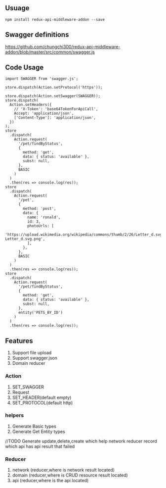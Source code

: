 ## Usuage
```
npm install redux-api-middleware-addon --save
```
## Swagger definitions
https://github.com/chungchi300/redux-api-middleware-addon/blob/master/src/common/swagger.js

## Code Usage
```
import SWAGGER from 'swagger.js';

store.dispatch(Action.setProtocol('https'));

store.dispatch(Action.setSwagger(SWAGGER));
store.dispatch(
  Action.setHeaders({
    // 'X-Token': 'base64TokenForApiCall',
    Accept: 'application/json',
    ['Content-Type']: 'application/json',
  })
);
store
  .dispatch(
    Action.request(
      '/pet/findByStatus',
      {
        method: 'get',
        data: { status: 'available' },
        subst: null,
      },
      BASIC
    )
  )
  .then(res => console.log(res));
store
  .dispatch(
    Action.request(
      '/pet',
      {
        method: 'post',
        data: {
          name: 'ronald',
          id: 3,
          photoUrls: [
            'https://upload.wikimedia.org/wikipedia/commons/thumb/2/26/Letter_d.svg/1200px-Letter_d.svg.png',
          ],
        },
      },
      BASIC
    )
  )
  .then(res => console.log(res));
store
  .dispatch(
    Action.request(
      '/pet/findByStatus',
      {
        method: 'get',
        data: { status: 'available' },
        subst: null,
      },
      entity('PETS_BY_ID')
    )
  )
  .then(res => console.log(res));
  ```

## Features
1. Support file upload
2. Support swagger.json
3. Domain reducer

### Action
1. SET_SWAGGER
2. Request
3. SET_HEADER(default empty)
4. SET_PROTOCOL(default http)

### helpers
1. Generate Basic types
2. Generate Get Entity types

//TODO
Generate update,delete,create which help network reducer record which api has api result that failed

### Reducer
1. network (reducer,where is network result located)
2. domain (reducer,where is CRUD resource result located)
3. api (reducer,where is the api located)
